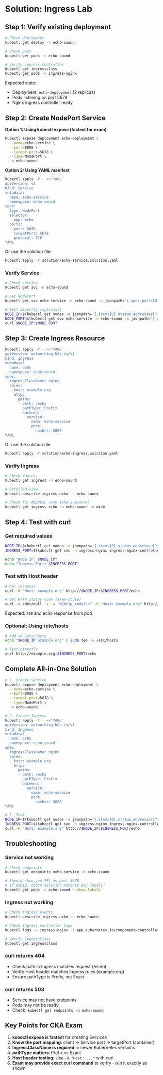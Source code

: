 # Solution: Ingress Lab

## Step 1: Verify existing deployment

```bash
# Check deployment
kubectl get deploy -n echo-sound

# Check pods
kubectl get pods -n echo-sound

# Verify ingress controller
kubectl get ingressclass
kubectl get pods -n ingress-nginx
```

Expected state:
- Deployment: `echo-deployment` (2 replicas)
- Pods listening on port 5678
- Nginx ingress controller ready

## Step 2: Create NodePort Service

**Option 1: Using kubectl expose (fastest for exam)**
```bash
kubectl expose deployment echo-deployment \
  --name=echo-service \
  --port=8080 \
  --target-port=5678 \
  --type=NodePort \
  -n echo-sound
```

**Option 2: Using YAML manifest**
```bash
kubectl apply -f - <<'YAML'
apiVersion: v1
kind: Service
metadata:
  name: echo-service
  namespace: echo-sound
spec:
  type: NodePort
  selector:
    app: echo
  ports:
  - port: 8080
    targetPort: 5678
    protocol: TCP
YAML
```

Or use the solution file:
```bash
kubectl apply -f solution/echo-service.solution.yaml
```

### Verify Service

```bash
# Check service
kubectl get svc -n echo-sound

# Get NodePort
kubectl get svc echo-service -n echo-sound -o jsonpath='{.spec.ports[0].nodePort}{"\n"}'

# Test directly (optional)
NODE_IP=$(kubectl get nodes -o jsonpath='{.items[0].status.addresses[?(@.type=="InternalIP")].address}')
NODE_PORT=$(kubectl get svc echo-service -n echo-sound -o jsonpath='{.spec.ports[0].nodePort}')
curl $NODE_IP:$NODE_PORT
```

## Step 3: Create Ingress Resource

```bash
kubectl apply -f - <<'YAML'
apiVersion: networking.k8s.io/v1
kind: Ingress
metadata:
  name: echo
  namespace: echo-sound
spec:
  ingressClassName: nginx
  rules:
  - host: example.org
    http:
      paths:
      - path: /echo
        pathType: Prefix
        backend:
          service:
            name: echo-service
            port:
              number: 8080
YAML
```

Or use the solution file:
```bash
kubectl apply -f solution/echo-ingress.solution.yaml
```

### Verify Ingress

```bash
# Check ingress
kubectl get ingress -n echo-sound

# Detailed view
kubectl describe ingress echo -n echo-sound

# Check for ADDRESS (may take a minute)
kubectl get ingress echo -n echo-sound -o wide
```

## Step 4: Test with curl

### Get required values

```bash
NODE_IP=$(kubectl get nodes -o jsonpath='{.items[0].status.addresses[?(@.type=="InternalIP")].address}')
INGRESS_PORT=$(kubectl get svc -n ingress-nginx ingress-nginx-controller -o jsonpath='{.spec.ports[?(@.name=="http")].nodePort}')

echo "Node IP: $NODE_IP"
echo "Ingress Port: $INGRESS_PORT"
```

### Test with Host header

```bash
# Get response
curl -H "Host: example.org" http://$NODE_IP:$INGRESS_PORT/echo

# Get HTTP status code (exam-style)
curl -o /dev/null -s -w "%{http_code}\n" -H "Host: example.org" http://$NODE_IP:$INGRESS_PORT/echo
```

Expected: `200` and echo response from pod

### Optional: Using /etc/hosts

```bash
# Add to /etc/hosts
echo "$NODE_IP example.org" | sudo tee -a /etc/hosts

# Test directly
curl http://example.org:$INGRESS_PORT/echo
```

## Complete All-in-One Solution

```bash
# 1. Create Service
kubectl expose deployment echo-deployment \
  --name=echo-service \
  --port=8080 \
  --target-port=5678 \
  --type=NodePort \
  -n echo-sound

# 2. Create Ingress
kubectl apply -f - <<'YAML'
apiVersion: networking.k8s.io/v1
kind: Ingress
metadata:
  name: echo
  namespace: echo-sound
spec:
  ingressClassName: nginx
  rules:
  - host: example.org
    http:
      paths:
      - path: /echo
        pathType: Prefix
        backend:
          service:
            name: echo-service
            port:
              number: 8080
YAML

# 3. Test
NODE_IP=$(kubectl get nodes -o jsonpath='{.items[0].status.addresses[?(@.type=="InternalIP")].address}')
INGRESS_PORT=$(kubectl get svc -n ingress-nginx ingress-nginx-controller -o jsonpath='{.spec.ports[?(@.name=="http")].nodePort}')
curl -H "Host: example.org" http://$NODE_IP:$INGRESS_PORT/echo
```

## Troubleshooting

### Service not working

```bash
# Check endpoints
kubectl get endpoints echo-service -n echo-sound

# Should show pod IPs on port 5678
# If empty, check selector matches pod labels
kubectl get pods -n echo-sound --show-labels
```

### Ingress not working

```bash
# Check ingress events
kubectl describe ingress echo -n echo-sound

# Check ingress controller logs
kubectl logs -n ingress-nginx -l app.kubernetes.io/component=controller

# Verify IngressClass
kubectl get ingressclass
```

### curl returns 404

- Check path in Ingress matches request (/echo)
- Verify Host header matches Ingress rules (example.org)
- Ensure pathType is Prefix, not Exact

### curl returns 503

- Service may not have endpoints
- Pods may not be ready
- Check: `kubectl get endpoints -n echo-sound`

## Key Points for CKA Exam

1. **kubectl expose is fastest** for creating Services
2. **Know the port mapping**: client → Service port → targetPort (container)
3. **IngressClassName is required** in newer Kubernetes versions
4. **pathType matters**: Prefix vs Exact
5. **Host header testing**: Use `-H "Host: ..."` with curl
6. **Exam may provide exact curl command** to verify - run it exactly as shown
